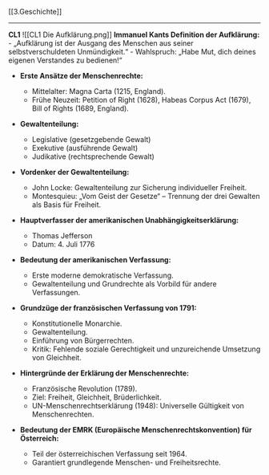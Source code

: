 [[3.Geschichte]]
___
**CL1**
![[CL1 Die Aufklärung.png]]
 **Immanuel Kants Definition der Aufklärung:**
    - „Aufklärung ist der Ausgang des Menschen aus seiner selbstverschuldeten Unmündigkeit.“
    - Wahlspruch: „Habe Mut, dich deines eigenen Verstandes zu bedienen!“
    
- **Erste Ansätze der Menschenrechte:**
    - Mittelalter: Magna Carta (1215, England).
    - Frühe Neuzeit: Petition of Right (1628), Habeas Corpus Act (1679), Bill of Rights (1689, England).
    
- **Gewaltenteilung:**
    - Legislative (gesetzgebende Gewalt)
    - Exekutive (ausführende Gewalt)
    - Judikative (rechtsprechende Gewalt)
    
- **Vordenker der Gewaltenteilung:**
    - John Locke: Gewaltenteilung zur Sicherung individueller Freiheit.
    - Montesquieu: „Vom Geist der Gesetze“ – Trennung der drei Gewalten als Basis für Freiheit.
    
- **Hauptverfasser der amerikanischen Unabhängigkeitserklärung:**
    - Thomas Jefferson
    - Datum: 4. Juli 1776
    
- **Bedeutung der amerikanischen Verfassung:**
    - Erste moderne demokratische Verfassung.
    - Gewaltenteilung und Grundrechte als Vorbild für andere Verfassungen.
    
- **Grundzüge der französischen Verfassung von 1791:**
    - Konstitutionelle Monarchie.
    - Gewaltenteilung.
    - Einführung von Bürgerrechten.
    - Kritik: Fehlende soziale Gerechtigkeit und unzureichende Umsetzung von Gleichheit.
    
- **Hintergründe der Erklärung der Menschenrechte:**
    - Französische Revolution (1789).
    - Ziel: Freiheit, Gleichheit, Brüderlichkeit.
    - UN-Menschenrechtserklärung (1948): Universelle Gültigkeit von Menschenrechten.
    
- **Bedeutung der EMRK (Europäische Menschenrechtskonvention) für Österreich:**
    - Teil der österreichischen Verfassung seit 1964.
    - Garantiert grundlegende Menschen- und Freiheitsrechte.